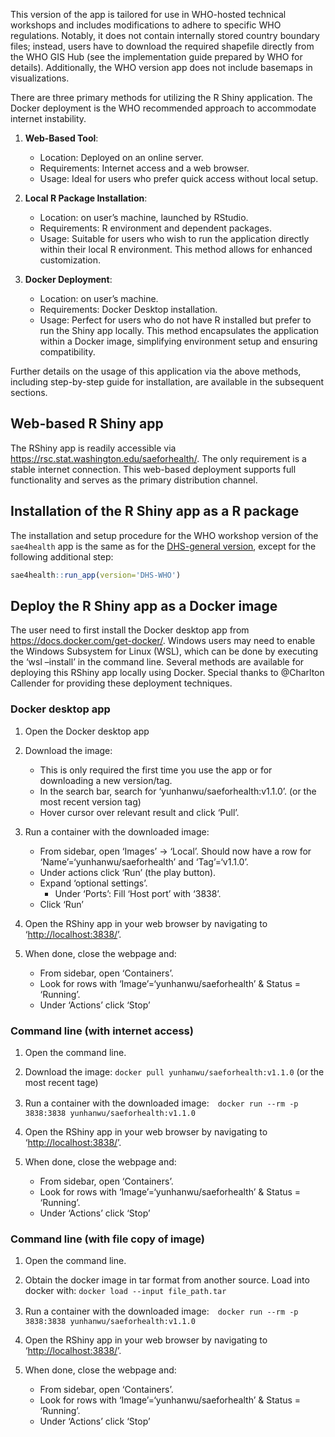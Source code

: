 
This version of the app is tailored for use in WHO-hosted technical workshops and includes modifications to adhere to specific WHO regulations. Notably, it does not contain internally stored country boundary files; instead, users have to download the required shapefile directly from the WHO GIS Hub (see the implementation guide prepared by WHO for details). Additionally, the WHO version app does not include basemaps in visualizations.

There are three primary methods for utilizing the R Shiny application. The Docker deployment is the WHO recommended approach to accommodate internet instability.

1.  **Web-Based Tool**:

    - Location: Deployed on an online server.
    - Requirements: Internet access and a web browser.
    - Usage: Ideal for users who prefer quick access without local setup.

2.  **Local R Package Installation**:

    - Location: on user’s machine, launched by RStudio.
    - Requirements: R environment and dependent packages.
    - Usage: Suitable for users who wish to run the application directly
  within their local R environment. This method allows for enhanced
  customization.

3.  **Docker Deployment**:

    - Location: on user’s machine.
    - Requirements: Docker Desktop installation.
    - Usage: Perfect for users who do not have R installed but prefer to run
  the Shiny app locally. This method encapsulates the application within
  a Docker image, simplifying environment setup and ensuring
  compatibility.

Further details on the usage of this application via the above methods,
including step-by-step guide for installation, are available in the
subsequent sections.

## Web-based R Shiny app

The RShiny app is readily accessible via
<https://rsc.stat.washington.edu/saeforhealth/>. The only requirement is
a stable internet connection. This web-based deployment supports full
functionality and serves as the primary distribution channel.

## Installation of the R Shiny app as a R package

The installation and setup procedure for the WHO workshop version of the `sae4health` app is the same as for the [DHS-general version](../overview/app_general.md), except for the following additional step:

``` r
sae4health::run_app(version='DHS-WHO')
```



## Deploy the R Shiny app as a Docker image

The user need to first install the Docker desktop app from
<https://docs.docker.com/get-docker/>. Windows users may need to enable
the Windows Subsystem for Linux (WSL), which can be done by executing
the ‘wsl –install’ in the command line. Several methods are available
for deploying this RShiny app locally using Docker. Special thanks to
@Charlton Callender for providing these deployment techniques.

### Docker desktop app

1.  Open the Docker desktop app

2.  Download the image:

    - This is only required the first time you use the app or for
      downloading a new version/tag.
    - In the search bar, search for ‘yunhanwu/saeforhealth:v1.1.0’. (or the most recent version tag)
    - Hover cursor over relevant result and click ‘Pull’.

3.  Run a container with the downloaded image:

    - From sidebar, open ‘Images’ -\> ‘Local’. Should now have a row for
      ‘Name’=‘yunhanwu/saeforhealth’ and ‘Tag’=‘v1.1.0’.
    - Under actions click ‘Run’ (the play button).
    - Expand ‘optional settings’.
      - Under ‘Ports’: Fill ‘Host port’ with ‘3838’.
    - Click ‘Run’

4.  Open the RShiny app in your web browser by navigating to
    ‘<http://localhost:3838/>’.

5.  When done, close the webpage and:

    - From sidebar, open ‘Containers’.
    - Look for rows with ‘Image’=‘yunhanwu/saeforhealth’ & Status =
      ‘Running’.
    - Under ‘Actions’ click ‘Stop’

### Command line (with internet access)

1.  Open the command line.

2.  Download the image: `docker pull yunhanwu/saeforhealth:v1.1.0` (or the most recent tage)

3.  Run a container with the downloaded
    image:　`docker run --rm -p 3838:3838 yunhanwu/saeforhealth:v1.1.0`

4.  Open the RShiny app in your web browser by navigating to
    ‘<http://localhost:3838/>’.

5.  When done, close the webpage and:

    - From sidebar, open ‘Containers’.
    - Look for rows with ‘Image’=‘yunhanwu/saeforhealth’ & Status =
      ‘Running’.
    - Under ‘Actions’ click ‘Stop’

### Command line (with file copy of image)

1.  Open the command line.

2.  Obtain the docker image in tar format from another source. Load into
    docker with: `docker load --input file_path.tar`

3.  Run a container with the downloaded
    image:　`docker run --rm -p 3838:3838 yunhanwu/saeforhealth:v1.1.0`

4.  Open the RShiny app in your web browser by navigating to
    ‘<http://localhost:3838/>’.

5.  When done, close the webpage and:

    - From sidebar, open ‘Containers’.
    - Look for rows with ‘Image’=‘yunhanwu/saeforhealth’ & Status =
      ‘Running’.
    - Under ‘Actions’ click ‘Stop’